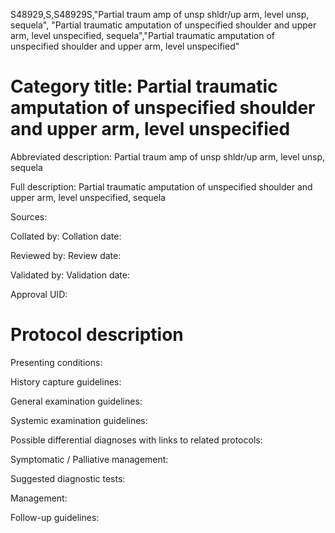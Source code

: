 S48929,S,S48929S,"Partial traum amp of unsp shldr/up arm, level unsp, sequela", "Partial traumatic amputation of unspecified shoulder and upper arm, level unspecified, sequela","Partial traumatic amputation of unspecified shoulder and upper arm, level unspecified"
# Category title: Partial traumatic amputation of unspecified shoulder and upper arm, level unspecified

Abbreviated description: Partial traum amp of unsp shldr/up arm, level unsp, sequela

Full description: Partial traumatic amputation of unspecified shoulder and upper arm, level unspecified, sequela

Sources:

Collated by:
Collation date:

Reviewed by:
Review date:

Validated by:
Validation date:

Approval UID:

# Protocol description

Presenting conditions:

History capture guidelines:

General examination guidelines:

Systemic examination guidelines:

Possible differential diagnoses with links to related protocols:

Symptomatic / Palliative management:

Suggested diagnostic tests:

Management:

Follow-up guidelines:

